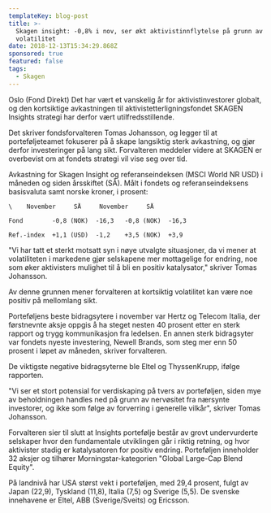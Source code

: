 ```yaml
---
templateKey: blog-post
title: >-
  Skagen insight: -0,8% i nov, ser økt aktivistinnflytelse på grunn av
  volatilitet
date: 2018-12-13T15:34:29.868Z
sponsored: true
featured: false
tags:
  - Skagen
---
```

Oslo (Fond Direkt) Det har vært et vanskelig år for aktivistinvestorer globalt, og den kortsiktige avkastningen til aktivistetterligningsfondet SKAGEN Insights strategi har derfor vært utilfredsstillende.

Det skriver fondsforvalteren Tomas Johansson, og legger til at porteføljeteamet fokuserer på å skape langsiktig sterk avkastning, og gjør derfor investeringer på lang sikt. Forvalteren meddeler videre at SKAGEN er overbevist om at fondets strategi vil vise seg over tid.

Avkastning for Skagen Insight og referanseindeksen (MSCI World NR USD) i måneden og siden årsskiftet (SÅ). Målt i fondets og referanseindeksens basisvaluta samt norske kroner, i prosent:

```
\    November     SÅ     November     SÅ                

Fond        -0,8 (NOK)  -16,3   -0,8 (NOK)  -16,3              

Ref.-index  +1,1 (USD)  -1,2    +3,5 (NOK)  +3,9               
```

"Vi har tatt et sterkt motsatt syn i nøye utvalgte situasjoner, da vi mener at volatiliteten i markedene gjør selskapene mer mottagelige for endring, noe som øker aktivisters mulighet til å bli en positiv katalysator," skriver Tomas Johansson.

Av denne grunnen mener forvalteren at kortsiktig volatilitet kan være noe positiv på mellomlang sikt.

Porteføljens beste bidragsytere i november var Hertz og Telecom Italia, der førstnevnte aksje oppgis å ha steget nesten 40 prosent etter en sterk rapport og trygg kommunikasjon fra ledelsen. En annen sterk bidragsyter var fondets nyeste investering, Newell Brands, som steg mer enn 50 prosent i løpet av måneden, skriver forvalteren.

De viktigste negative bidragsyterne ble Eltel og ThyssenKrupp, ifølge rapporten.

"Vi ser et stort potensial for verdiskaping på tvers av porteføljen, siden mye av beholdningen handles ned på grunn av nervøsitet fra nærsynte investorer, og ikke som følge av forverring i generelle vilkår", skriver Tomas Johansson.

Forvalteren sier til slutt at Insights portefølje består av grovt undervurderte selskaper hvor den fundamentale utviklingen går i riktig retning, og hvor aktivister stadig er katalysatoren for positiv endring. Porteføljen inneholder 32 aksjer og tilhører Morningstar-kategorien "Global Large-Cap Blend Equity".

På landnivå har USA størst vekt i porteføljen, med 29,4 prosent, fulgt av Japan (22,9), Tyskland (11,8), Italia (7,5) og Sverige (5,5). De svenske innehavene er Eltel, ABB (Sverige/Sveits) og Ericsson.
